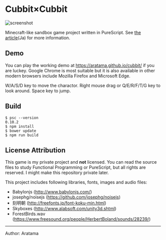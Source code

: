 
# Cubbit×Cubbit

![screenshot](https://rawgit.com/aratama/cubbit/master/res/screenshot/torii.png)

Minecraft-like sandbox game project written in PureScript. See [the article](http://qiita.com/hiruberuto/items/5321d8cebce7b87851f6)(Ja) for more information.

## Demo

You can play the working demo at https://aratama.github.io/cubbit/ if you are luckey. Google Chrome is most suitable but it is also available in other modern browsers include Mozilla Firefox and Microsoft Edge.

W/A/S/D key to move the charactor. Right mouse drag or Q/E/R/F/T/G key to look  around. Space key to jump.


## Build

```
$ psc --version
0.10.2
$ npm install
$ bower update
$ npm run build
```

## License Attribution

This game is my private project and **not** licensed. You can read the source files to study Functional Programming or PureScript, but all rights are reserved. I might make this repository private later.

This project includes following libraries, fonts, images and audio files:

* Babylonjs (http://www.babylonjs.com/)
* josephg/noisejs (https://github.com/josephg/noisejs)
* 刻明朝 (http://freefonts.jp/font-koku-min.html)
* Skyboxes (http://www.alabsoft.com/unity3d.shtml)
* ForestBirds.wav (https://www.freesound.org/people/HerbertBoland/sounds/28239/)

----

Author: Aratama